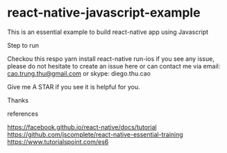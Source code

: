 # react-native-javascript-example
This is an essential example to build react-native app using Javascript

Step to run

Checkou this respo
yarn install
react-native run-ios
if you see any issue, please do not hesitate to create an issue here or can contact me via email: cao.trung.thu@gmail.com or skype: diego.thu.cao

Give me A STAR if you see it is helpful for you.

Thanks

references

https://facebook.github.io/react-native/docs/tutorial
https://github.com/jscomplete/react-native-essential-training
https://www.tutorialspoint.com/es6

